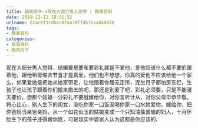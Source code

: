 ```yaml
---
title: 搞笑段子->现在大部分男人觉得 | 糗事百科
date: 2019-12-12 18:31:52
urlname: 01ac6f1cdbac0faa70ffd676aad46478
tags: 
- 糗事百科
categories:
- 糗事百科
- 搞笑段子
---
```

现在大部分男人觉得，结婚要房要车要彩礼就是不爱他，爱他应该什么都不要的跟着他，跟他租房缩衣节食才是真爱，他们也不想想，你真的爱他不应该给他一个家么，如果爱她是把她从她家带走，让他跟着你居无定所，连坐月子都怕房东赶，生孩子也让孩子跟着你们搬来搬去的吧，那还是别爱了吧，彩礼必须要，只是不能漫天要价，想那个姑娘一分彩礼不要就嫁给你，对你言听计从，对你父母毕恭毕敬，将心比心，别人生下的闺女，没吃你家一口饭没喝你家一口水她爱你，嫁给你，把你爸妈当亲爸亲妈，从一个如花似玉的姑娘变成一个只知油盐酱醋的妇人，十月怀胎生下的孩子还得跟你姓，可是现实中婆家人认为这都是你应该的、



